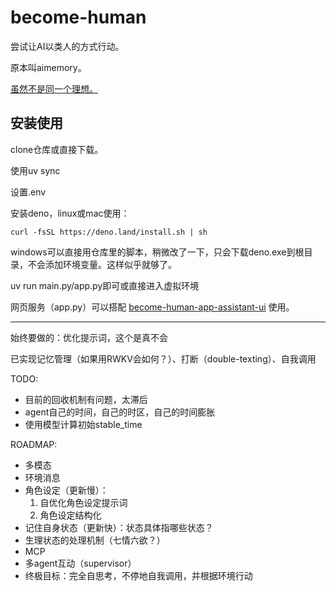 # become-human

尝试让AI以类人的方式行动。

原本叫aimemory。

[虽然不是同一个理想。](https://www.bilibili.com/video/BV1xH8oz8Eda)

## 安装使用

clone仓库或直接下载。

使用uv sync

设置.env

安装deno，linux或mac使用：

```
curl -fsSL https://deno.land/install.sh | sh
```

windows可以直接用仓库里的脚本，稍微改了一下，只会下载deno.exe到根目录，不会添加环境变量。这样似乎就够了。

uv run main.py/app.py即可或直接进入虚拟环境

网页服务（app.py）可以搭配 [become-human-app-assistant-ui](https://github.com/Bartzh/become-human-app-assistant-ui) 使用。

---

始终要做的：优化提示词，这个是真不会

已实现记忆管理（如果用RWKV会如何？）、打断（double-texting）、自我调用

TODO:
- 目前的回收机制有问题，太滞后
- agent自己的时间，自己的时区，自己的时间膨胀
- 使用模型计算初始stable_time

ROADMAP:
- 多模态
- 环境消息
- 角色设定（更新慢）：
    1. 自优化角色设定提示词
    2. 角色设定结构化
- 记住自身状态（更新快）：状态具体指哪些状态？
- 生理状态的处理机制（七情六欲？）
- MCP
- 多agent互动（supervisor）
- 终极目标：完全自思考，不停地自我调用，并根据环境行动
